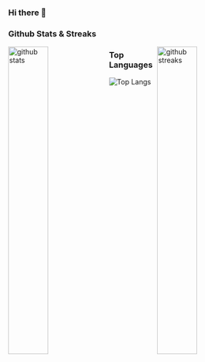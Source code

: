### Hi there 👋

<!--
**susantoscott/susantoscott** is a ✨ _special_ ✨ repository because its `README.md` (this file) appears on your GitHub profile.

Here are some ideas to get you started:

- 🔭 I’m currently working on ...
- 🌱 I’m currently learning ...
- 👯 I’m looking to collaborate on ...
- 🤔 I’m looking for help with ...
- 💬 Ask me about ...
- 📫 How to reach me: ...
- 😄 Pronouns: ...
- ⚡ Fun fact: ...
-->

### Github Stats & Streaks
<img src="https://github-readme-stats.vercel.app/api?username=susantoscott&show_icons=true&theme=discord_old_blurple" alt="github stats" width="40%" align="left"/>

<img src="https://github-readme-streak-stats.herokuapp.com/?user=susantoscott&theme=dark" alt="github streaks" width="40%" align="right" >

### Top Languages
 ![Top Langs](https://github-readme-stats.vercel.app/api/top-langs/?username=susantoscott&layout=compact)

